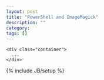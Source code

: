 ```yaml
---
layout: post
title: "PowerShell and ImageMagick"
description: ""
category: 
tags: []
---
```



<div class="highlight"><pre><code class="language-html" data-lang="html"><span class="nt">&lt;div</span> <span class="na">class=</span><span class="s">"container"</span><span class="nt">&gt;</span>
  ...
<span class="nt">&lt;/div&gt;</span></code></pre></div>


{% include JB/setup %}
